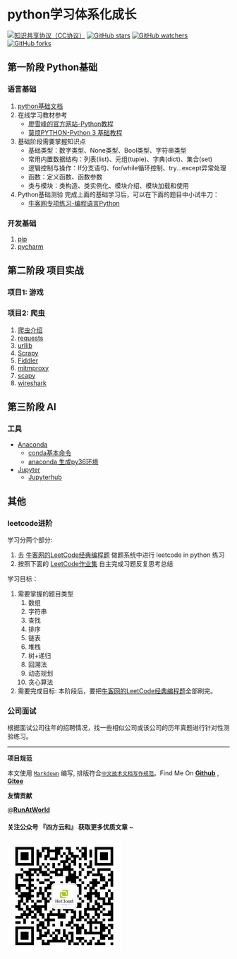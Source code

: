 # python学习体系化成长

[![知识共享协议（CC协议）](https://img.shields.io/badge/License-Creative%20Commons-DC3D24.svg)](https://creativecommons.org/licenses/by-nc-sa/4.0/deed.zh)
[![GitHub stars](https://img.shields.io/github/stars/hbulpf/pydemo.svg?label=Stars)](https://github.com/hbulpf/pydemo)
[![GitHub watchers](https://img.shields.io/github/watchers/hbulpf/pydemo.svg?label=Watchers)](https://github.com/hbulpf/pydemo/watchers)
[![GitHub forks](https://img.shields.io/github/forks/hbulpf/pydemo.svg?label=Forks)](https://github.com/hbulpf/pydemo/fork)

## 第一阶段 Python基础

### 语言基础

1. [python基础文档](https://codechina.csdn.net/AiShow/aibooks/-/blob/master/python基础学习文档.pdf)
2. 在线学习教材参考
   - [廖雪峰的官方网站-Python教程](https://www.liaoxuefeng.com/wiki/0014316089557264a6b348958f449949df42a6d3a2e542c000)
   - [莫烦PYTHON-Python 3 基础教程](https://mofanpy.com/)
3. 基础阶段需要掌握知识点
   - 基础类型：数字类型、None类型、Bool类型、字符串类型
   - 常用内置数据结构：列表(list)、元组(tuple)、字典(dict)、集合(set)
   - 逻辑控制与操作：If分支语句、for/while循环控制、try...except异常处理
   - 函数：定义函数、函数参数
   - 类与模块：类构造、类实例化、模块介绍、模块加载和使用
2. Python基础测验 完成上面的基础学习后，可以在下面的题目中小试牛刀：
   - [牛客网专项练习-编程语言Python](https://www.nowcoder.com/intelligentTest)

### 开发基础

1. [pip](docs/dev/pip.md)
2. [pycharm](docs/dev/pycharm.md)



## 第二阶段 项目实战

### 项目1: 游戏


### 项目2: 爬虫

1. [爬虫介绍](docs/spiders/README.md)
2. [requests](docs/spiders/requests.md)
3. [urllib](docs/spiders/urllib.md)
4. [Scrapy](docs/spiders/Scrapy.md)
5. [Fiddler](docs/spiders/fildder.md)
6. [mitmproxy](docs/spiders/mitmproxy.md)
7. [scapy](docs/spiders/scapy.md)
8. [wireshark](docs/spiders/wireshark.md)

## 第三阶段 AI

### 工具
- [Anaconda](docs/tools/anaconda/README.md)
   - [conda基本命令](docs/tools/anaconda/conda_cmd.md)
   - [anaconda 生成py36环境](docs/tools/anaconda/py37_To_py36.md)
- [Jupyter](docs/tools/jupyter/README.md)
  - [Jupyterhub](docs/tools/jupyter/jupyterhub_service.md)


## 其他

### leetcode进阶

学习分两个部分:

1. 去 [牛客网的LeetCode经典编程题](https://www.nowcoder.com/ta/leetcode) 做题系统中进行 leetcode in python 练习
2. 按照下面的 [LeetCode作业集](docs/leetcode/README.md) 自主完成习题反复思考总结

学习目标：

1. 需要掌握的题目类型 
   1. 数组
   2. 字符串
   3. 查找
   4. 排序
   5. 链表
   6. 堆栈
   7. 树+递归
   8. 回溯法
   9. 动态规划
   10. 贪心算法
2. 需要完成目标: 本阶段后，要把[牛客网的LeetCode经典编程题](https://www.nowcoder.com/ta/leetcode)全部刷完。


### 公司面试
根据面试公司往年的招聘情况，找一些相似公司或该公司的历年真题进行针对性测验练习。


----------------------------------------

**项目规范**

本文使用 [`Markdown`](https://www.markdownguide.org/basic-syntax) 编写, 排版符合[`中文技术文档写作规范`](https://github.com/hbulpf/document-style-guide)。Find Me On [**Github**](https://github.com/hbulpf/pydemo) , [**Gitee**](https://gitee.com/hecloudAi/pydemo)

**友情贡献**

@[**RunAtWorld**](http://www.github.com/RunAtWorld)  &nbsp; 
#### 关注公众号 『四方云和』 获取更多优质文章 ~

![微信搜一搜 四方云和](./sfyh.jpeg "sfyh.jpg")


